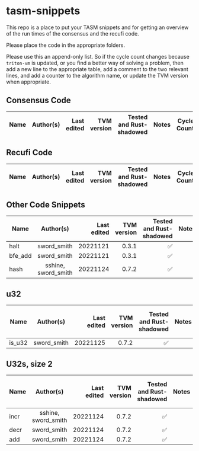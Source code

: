 # tasm-snippets

This repo is a place to put your TASM snippets and for getting an overview of the run times of the consensus and the recufi code.

Please place the code in the appropriate folders.

Please use this an append-only list. So if the cycle count changes because `triton-vm` is updated, or you find a better way of solving a problem,
then add a new line to the appropriate table, add a comment to the two relevant lines, and add a counter to the algorithm name, or update the
TVM version when appropriate.

## Consensus Code
| Name | Author(s) | Last edited | TVM version | Tested and Rust-shadowed | Notes | Cycle Count |
| ---- | :-------: | ----------: | ----------: | -----------------------: | :---: | ----------: |

## Recufi Code
| Name | Author(s) | Last edited | TVM version | Tested and Rust-shadowed | Notes | Cycle Count |
| ---- | :-------: | ----------: | ----------: | -----------------------: | :---: | ----------: |

## Other Code Snippets
| Name    |      Author(s)      | Last edited | TVM version | Tested and Rust-shadowed | Notes | Cycle Count | Hash table height |
| ------- | :-----------------: | ----------: | ----------: | -----------------------: | :---: | ----------: | ----------------: |
| halt    |     sword_smith     |    20221121 |       0.3.1 |                        ✅ |       |           0 |                 0 |
| bfe_add |     sword_smith     |    20221121 |       0.3.1 |                        ✅ |       |           1 |                 0 |
| hash    | sshine, sword_smith |    20221124 |       0.7.2 |                        ✅ |       |           0 |                 9 |

## u32
| Name   |  Author(s)  | Last edited | TVM version | Tested and Rust-shadowed | Notes | Cycle Count common | Cycle Count worst-case | Hash table height |
| ------ | :---------: | ----------: | ----------: | -----------------------: | :---: | -----------------: | ---------------------: | ----------------: |
| is_u32 | sword_smith |    20221125 |       0.7.2 |                        ✅ |       |                 66 |                     66 |                 0 |

## U32s, size 2
| Name |      Author(s)      | Last edited | TVM version | Tested and Rust-shadowed | Notes | Cycle Count common | Cycle Count worst-case | Hash table height |
| ---- | :-----------------: | ----------: | ----------: | -----------------------: | :---: | -----------------: | ---------------------: | ----------------: |
| incr | sshine, sword_smith |    20221124 |       0.7.2 |                        ✅ |       |                  8 |                     20 |                 0 |
| decr |     sword_smith     |    20221124 |       0.7.2 |                        ✅ |       |                  8 |                     20 |                 0 |
| add  |     sword_smith     |    20221124 |       0.7.2 |                        ✅ |       |                144 |                    154 |                 0 |
